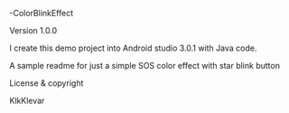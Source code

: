 -ColorBlinkEffect

Version 1.0.0

I create this demo project into Android studio 3.0.1 with Java code.

A sample readme for just a simple SOS color effect with star blink button

License & copyright

KlkKlevar
